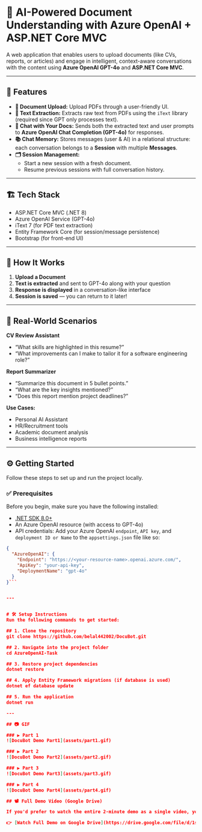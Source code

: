 # 🧠 AI-Powered Document Understanding with Azure OpenAI + ASP.NET Core MVC

A web application that enables users to upload documents (like CVs, reports, or articles) and engage in intelligent, context-aware conversations with the content using **Azure OpenAI GPT-4o** and **ASP.NET Core MVC**.

---

## 🚀 Features

- **📄 Document Upload:** Upload PDFs through a user-friendly UI.
- **🧾 Text Extraction:** Extracts raw text from PDFs using the `iText` library (required since GPT only processes text).
- **💬 Chat with Your Docs:** Sends both the extracted text and user prompts to **Azure OpenAI Chat Completion (GPT-4o)** for responses.
- **📚 Chat Memory:** Stores messages (user & AI) in a relational structure: each conversation belongs to a **Session** with multiple **Messages**.
- **🗂 Session Management:**
  - Start a new session with a fresh document.
  - Resume previous sessions with full conversation history.

---

## 🏗️ Tech Stack

- ASP.NET Core MVC (.NET 8)
- Azure OpenAI Service (GPT-4o)
- iText 7 (for PDF text extraction)
- Entity Framework Core (for session/message persistence)
- Bootstrap (for front-end UI)

---

## 🔁 How It Works

1. **Upload a Document**
2. **Text is extracted** and sent to GPT-4o along with your question
3. **Response is displayed** in a conversation-like interface
4. **Session is saved** — you can return to it later!

---

## 🧠 Real-World Scenarios

**CV Review Assistant**
- “What skills are highlighted in this resume?”
- “What improvements can I make to tailor it for a software engineering role?”

**Report Summarizer**
- “Summarize this document in 5 bullet points.”
- “What are the key insights mentioned?”
- “Does this report mention project deadlines?”

**Use Cases:**
- Personal AI Assistant
- HR/Recruitment tools
- Academic document analysis
- Business intelligence reports

---

## ⚙️ Getting Started

Follow these steps to set up and run the project locally.

### ✅ Prerequisites

Before you begin, make sure you have the following installed:

- [.NET SDK 8.0+](https://dotnet.microsoft.com/en-us/download/dotnet/8.0)
- An Azure OpenAI resource (with access to GPT-4o)
- API credentials: Add your Azure OpenAI `endpoint`, `API key`, and `deployment ID or Name` to the `appsettings.json` file like so:

```json
{
  "AzureOpenAI": {
    "Endpoint": "https://<your-resource-name>.openai.azure.com/",
    "ApiKey": "your-api-key",
    "DeploymentName": "gpt-4o"
  }
}```


---


# 🛠️ Setup Instructions
Run the following commands to get started:

## 1. Clone the repository
git clone https://github.com/belal442002/DocuBot.git

## 2. Navigate into the project folder
cd AzureOpenAI-Task

## 3. Restore project dependencies
dotnet restore

## 4. Apply Entity Framework migrations (if database is used)
dotnet ef database update

## 5. Run the application
dotnet run

---

## 📷 GIF 

### ▶️ Part 1
![DocuBot Demo Part1](assets/part1.gif)

### ▶️ Part 2
![DocuBot Demo Part2](assets/part2.gif)

### ▶️ Part 3
![DocuBot Demo Part3](assets/part3.gif)

### ▶️ Part 4
![DocuBot Demo Part4](assets/part4.gif)

## 📽️ Full Demo Video (Google Drive)

If you'd prefer to watch the entire 2-minute demo as a single video, you can view it on Google Drive:

👉 [Watch Full Demo on Google Drive](https://drive.google.com/file/d/1srJNKFNtbEjtw2s63bzxo9aXySW3Yt9l/view?usp=sharing)



